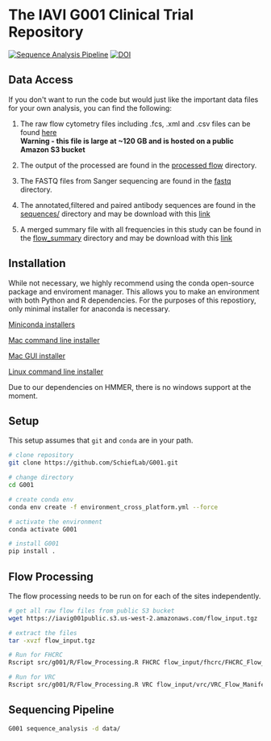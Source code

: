 # The IAVI G001 Clinical Trial Repository

[![Sequence Analysis Pipeline](https://github.com/SchiefLab/G001/workflows/Sequence%20Analysis%20Pipeline/badge.svg)](https://github.com/SchiefLab/G001/actions/workflows/integration.yml)
[![DOI](https://zenodo.org/badge/517925817.svg)](https://zenodo.org/badge/latestdoi/517925817)

## Data Access

If you don't want to run the code but would just like the important data files for your own analysis, you can find the following:
1. The raw flow cytometry files including .fcs, .xml and .csv files can be found [here](https://iavig001public.s3.us-west-2.amazonaws.com/flow_input.tgz)
   <br> **Warning - this file is large at ~120 GB and is hosted on a public Amazon S3 bucket**

2. The output of the processed are found in the [processed flow](data/flow/processed_flow/) directory.

3. The FASTQ files from Sanger sequencing are found in the [fastq](data/sequence/fastq) directory.

4. The annotated,filtered and paired antibody sequences are found in the [sequences/](data/figures/sequences/) directory and may be download with this [link](https://github.com/SchiefLab/G001/raw/main/data/figures/sequences/unblinded_sequences.csv.gz)

5. A merged summary file with all frequencies in this study can be found in the [flow_summary](data/figures/flow_summary) directory and may be download with this [link](https://github.com/SchiefLab/G001/raw/main/data/figures/flow_summary/flow_and_sequences.csv.gz)

## Installation

While not necessary, we highly recommend using the conda open-source package and enviroment manager. This allows you to make an environment with both Python and R dependencies. For the purposes of this repostiory, only minimal installer for anaconda is necessary.

<u>Miniconda installers</u>

[Mac command line installer](https://repo.anaconda.com/miniconda/Miniconda3-latest-MacOSX-x86_64.sh)

[Mac GUI installer](https://repo.anaconda.com/miniconda/Miniconda3-latest-MacOSX-x86_64.pkg)

[Linux command line installer](https://repo.anaconda.com/miniconda/Miniconda3-latest-Linux-x86_64.sh)

Due to our dependencies on HMMER, there is no windows support at the moment.

## Setup

This setup assumes that `git` and `conda` are in your path.

```bash
# clone repository
git clone https://github.com/SchiefLab/G001.git

# change directory
cd G001

# create conda env
conda env create -f environment_cross_platform.yml --force

# activate the environment
conda activate G001

# install G001
pip install .
```
## Flow Processing 

The flow processing needs to be run on for each of the sites independently.

```bash
# get all raw flow files from public S3 bucket
wget https://iavig001public.s3.us-west-2.amazonaws.com/flow_input.tgz

# extract the files
tar -xvzf flow_input.tgz

# Run for FHCRC
Rscript src/g001/R/Flow_Processing.R FHCRC flow_input/fhcrc/FHCRC_Flow_Manifest.csv flow_input/fhcrc/ yes flow_output

# Run for VRC
Rscript src/g001/R/Flow_Processing.R VRC flow_input/vrc/VRC_Flow_Manifest.csv flow_input/vrc/ yes flow_output
```


## Sequencing Pipeline

```bash
G001 sequence_analysis -d data/
```
